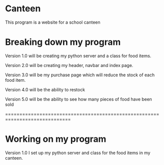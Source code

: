 # Canteen
This program is a website for a school canteen

# Breaking down my program
Version 1.0 will be creating my python server and a class for food items.

Version 2.0 will be creating my header, navbar and index page.

Version 3.0 will be my purchase page which will reduce the stock of each food item.

Version 4.0 will be the ability to restock

Version 5.0 will be the ability to see how many pieces of food have been sold

=============================================================================

# Working on my program

Version 1.0
  I set up my python server and class for the food items in my canteen.
